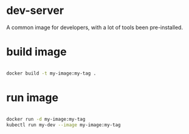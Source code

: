 # dev-server
A common image for developers, with a lot of tools been pre-installed.

# build image

```bash

docker build -t my-image:my-tag .

```

# run image

```bash

docker run -d my-image:my-tag 
kubectl run my-dev --image my-image:my-tag

```
